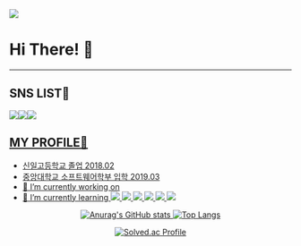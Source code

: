<img src="https://capsule-render.vercel.app/api?type=waving&color=random&height=200&section=header&text=Lee%20JI%20Hak&fontSize=60" />

# Hi There! 👋
---
## SNS LIST🍕
<a href="https://blog.naver.com/jooin2000" target="_blank"><img src="https://img.shields.io/badge/Blog-03C75A?style=flat-square&logo=Naver&logoColor=white"/></a><a href="https://instagram.com/easyhak2?utm_medium=copy_link" target="_blank"><img src="https://img.shields.io/badge/Instagram-E4405F?style=flat-square&logo=Instagram&logoColor=white"/><img src="https://img.shields.io/badge/Facebook-1877F2?style=flat-square&logo=Facebook&logoColor=white"/>
<!--
**easyhak/easyhak** is a ✨ _special_ ✨ repository because its `README.md` (this file) appears on your GitHub profile.
-->
## MY PROFILE🍔
- 신일고등학교 졸업 2018.02
- 중앙대학교 소프트웨어학부 입학 2019.03
- 🔭 I’m currently working on 
- 🌱 I’m currently learning 
  <img src="https://img.shields.io/badge/Spring-6DB33F?style=flat-square&logo=Spring&logoColor=white">
  <img src="https://img.shields.io/badge/Spring Boot-6DB33F?style=flat-square&logo=Spring Boot&logoColor=white">
  <img src="https://img.shields.io/badge/MySQL-4479A1?style=flat-square&logo=MySQL&logoColor=white">
  <img src="https://img.shields.io/badge/Oracle-F80000?style=flat-square&logo=Oracle&logoColor=white">
  <img src="https://img.shields.io/badge/MariaDB-003545?style=flat-square&logo=MariaDB&logoColor=white">
  <img src="https://img.shields.io/badge/TypeScript-3178C6?style=flat-square&logo=TypeScript&logoColor=white">
  
<div align="center">
  
![Anurag's GitHub stats](https://github-readme-stats.vercel.app/api?username=easyhak&show_icons=true&theme=tokyonight&line_height=20)
[![Top Langs](https://github-readme-stats.vercel.app/api/top-langs/?username=easyhak&layout=compact&theme=tokyonight&langs_count=6)](https://github.com/anuraghazra/github-readme-stats)
  
[![Solved.ac Profile](http://mazassumnida.wtf/api/v2/generate_badge?boj=jooin2000)](https://solved.ac/jooin2000/)

  </div>

